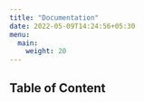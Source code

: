 ```yaml
---
title: "Documentation"
date: 2022-05-09T14:24:56+05:30
menu:
  main:
    weight: 20
---
```


## Table of Content

